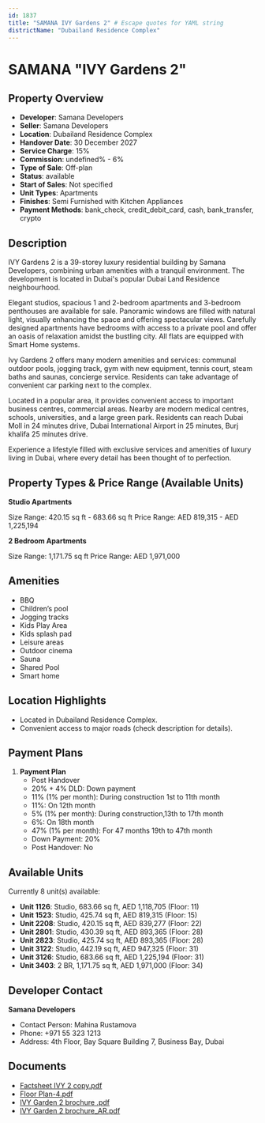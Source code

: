 ```yaml
---
id: 1837
title: "SAMANA IVY Gardens 2" # Escape quotes for YAML string
districtName: "Dubailand Residence Complex"
---
```


# SAMANA "IVY Gardens 2"

## Property Overview
- **Developer**: Samana Developers
- **Seller**: Samana Developers
- **Location**: Dubailand Residence Complex
- **Handover Date**: 30 December 2027
- **Service Charge**: 15%
- **Commission**: undefined% - 6%
- **Type of Sale**: Off-plan
- **Status**: available
- **Start of Sales**: Not specified
- **Unit Types**: Apartments
- **Finishes**: Semi Furnished with Kitchen Appliances
- **Payment Methods**: bank_check, credit_debit_card, cash, bank_transfer, crypto

## Description
IVY Gardens 2 is a 39-storey luxury residential building by Samana Developers, combining urban amenities with a tranquil environment. The development is located in Dubai's popular Dubai Land Residence neighbourhood.

Elegant studios, spacious 1 and 2-bedroom apartments and 3-bedroom penthouses are available for sale. Panoramic windows are filled with natural light, visually enhancing the space and offering spectacular views. Carefully designed apartments have bedrooms with access to a private pool and offer an oasis of relaxation amidst the bustling city. All flats are equipped with Smart Home systems.

Ivy Gardens 2 offers many modern amenities and services: communal outdoor pools, jogging track, gym with new equipment, tennis court, steam baths and saunas, concierge service. Residents can take advantage of convenient car parking next to the complex.

Located in a popular area, it provides convenient access to important business centres, commercial areas. Nearby are modern medical centres, schools, universities, and a large green park. Residents can reach Dubai Moll in 24 minutes drive, Dubai International Airport in 25 minutes, Burj khalifa 25 minutes drive.

Experience a lifestyle filled with exclusive services and amenities of luxury living in Dubai, where every detail has been thought of to perfection.

## Property Types & Price Range (Available Units)
**Studio Apartments**

Size Range: 420.15 sq ft - 683.66 sq ft
Price Range: AED 819,315 - AED 1,225,194

**2 Bedroom Apartments**

Size Range: 1,171.75 sq ft
Price Range: AED 1,971,000

## Amenities
- BBQ
- Children’s pool
- Jogging tracks
- Kids Play Area
- Kids splash pad
- Leisure areas
- Outdoor cinema
- Sauna
- Shared Pool
- Smart home

## Location Highlights
- Located in Dubailand Residence Complex.
- Convenient access to major roads (check description for details).

## Payment Plans
1. **Payment Plan**
   - Post Handover
   - 20% + 4% DLD: Down payment
   - 11% (1% per month): During construction 1st to 11th month
   - 11%: On 12th month
   - 5% (1% per month): During construction,13th to 17th month
   - 6%: On 18th month
   - 47% (1% per month): For 47 months 19th to 47th month
   - Down Payment: 20%
   - Post Handover: No

## Available Units
Currently 8 unit(s) available:
- **Unit 1126**: Studio, 683.66 sq ft, AED 1,118,705 (Floor: 11)
- **Unit 1523**: Studio, 425.74 sq ft, AED 819,315 (Floor: 15)
- **Unit 2208**: Studio, 420.15 sq ft, AED 839,277 (Floor: 22)
- **Unit 2801**: Studio, 430.39 sq ft, AED 893,365 (Floor: 28)
- **Unit 2823**: Studio, 425.74 sq ft, AED 893,365 (Floor: 28)
- **Unit 3122**: Studio, 442.19 sq ft, AED 947,325 (Floor: 31)
- **Unit 3126**: Studio, 683.66 sq ft, AED 1,225,194 (Floor: 31)
- **Unit 3403**: 2 BR, 1,171.75 sq ft, AED 1,971,000 (Floor: 34)

## Developer Contact
**Samana Developers**
- Contact Person: Mahina Rustamova
- Phone: +971 55 323 1213
- Address: 4th Floor, Bay Square Building 7, Business Bay, Dubai

## Documents
- [Factsheet IVY 2 copy.pdf](https://cdn.geniemap.net/2024/05/08/DzfMtB48VPkWZ6gEBPcuUNuI1S2cgXQj6WAvQ0yx.pdf)
- [Floor Plan-4.pdf](https://cdn.geniemap.net/2024/05/08/koMXoicP5mIB8cwA6mYo2MJsjdI8OJ8JzEaTrprU.pdf)
- [IVY Garden 2 brochure .pdf](https://cdn.geniemap.net/2024/05/22/s9SpNGm0LH6KJLxottjZkXRZDkHKJb4q7JYXU5S9.pdf)
- [IVY Garden 2 brochure_AR.pdf](https://cdn.geniemap.net/2024/05/22/U4aSYDXigAQAY31JXeTfTekC3ZbYi2jrXZqt9Iov.pdf)
